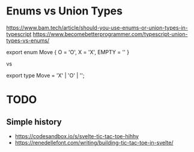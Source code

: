 # Enums vs Union Types

https://www.bam.tech/article/should-you-use-enums-or-union-types-in-typescript
https://www.becomebetterprogrammer.com/typescript-union-types-vs-enums/

export enum Move {
O = 'O',
X = 'X',
EMPTY = ''
}

vs

export type Move = 'X' | 'O' | '';

# TODO

## Simple history

- https://codesandbox.io/s/svelte-tic-tac-toe-hihhy
- https://renedellefont.com/writing/building-tic-tac-toe-in-svelte/
